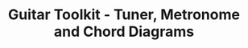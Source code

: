 ---
description: 用iphone做吉他的工具：调音器、节拍器和各调常用和弦查询。
layout: post
results:
- primaryGenreName: Music
  version: '1.0'
  trackViewUrl: https://itunes.apple.com/cn/app/guitar-toolkit-tuner-metronome/id723205500?mt=8&uo=4
  artworkUrl100: http://a366.phobos.apple.com/us/r30/Purple6/v4/46/a8/bc/46a8bc87-cc23-8581-7d56-9290c3e3eb61/mzl.fsbbxnut.png
  artworkUrl60: http://a87.phobos.apple.com/us/r30/Purple6/v4/9e/47/b6/9e47b6f5-c50e-6745-eaf8-080f2afff3bd/AppIcon57x57.png
  sellerName: Xiao Yixiang
  supportedDevices:
  - iPadFourthGen4G
  - iPhone4
  - iPadMini4G
  - iPad23G
  - iPhone4S
  - iPhone5
  - iPhone5c
  - iPadFourthGen
  - iPadThirdGen
  - iPhone-3GS
  - iPhone5s
  - iPodTouchourthGen
  - iPadMini
  - iPad2Wifi
  - iPadThirdGen4G
  - iPodTouchFifthGen
  genres:
  - 音乐
  - 工具
  trackName: Guitar Toolkit - Tuner, Metronome and Chord Diagrams
  description: 'EUM Guitar Toolkit is a collection of essential tools for
    aspiring guitar players. It consists of three tools you will use daily:


    1. An extremely accurate tuner

    2. A precision metronome, along with strumming patterns

    3. Interactive chord tabs with audio examples


    With EUM Guitar Toolkit, your favorite guitar tool is in your pocked,
    no matter where you are.



    **Extremely Accurate Tuner

    Guitar Toolkit features a chromatic tuner which helps you get your guitar
    in tune in mere seconds.

    Colored tuning bars quickly guide you to a great tuning.

    An extra meter makes you an expert who can go from great to perfect tuning.

    Audio samples of strings in tune allow you to tune by ear, great for developing
    your musical hearing.

    Most importantly, it is highly accurate (up to ±1/1000 of a semitone,
    i.e. ±0.1 cent precise).



    **Precision Metronome

    The metronome benefits from EUM''s RTP (Real-Time Playback) technology.
    It is extremely precise (±20μs).


    The metronome’s so-called „pendulum mode“ is just like your old traditional
    metronome.

    You can follow the beat easily, even in silent mode. With the help of
    the dial wheel, changing tempo is really simple.


    Changing time signatures is only two taps away. Set it to the time signature
    you need. Up to 8 built-in metronome tones guide your rhythm and the 13
    built-in strumming patterns will teach you how to play along easily.



    **Interactive Guitar Tabs


    The chord tabs contain 288 chords, more chords than you will probably
    ever need, including Major, Minor, 6, 7, Minor 7, Major 7, Major 9, sus
    4, etc.


    Not only can you see the tabs, you can also hear what they sound like.
    This is quite useful for beginners who learn chords but also for advanced
    users who are looking for inspiration. The chords can be sorted by both
    note and key signature.


    In key signature mode, you don''t need to switch notes to show the expected
    chords. All related chords will be displayed on one page.'
  price: 0
  trackId: 723205500
  releaseDate: '2013-11-19T09:40:30Z'
  screenshotUrls:
  - http://a3.mzstatic.com/us/r30/Purple/v4/17/8f/36/178f3679-4bb3-73bf-ab8c-8ee138aa70c9/screen320x320.jpeg
  - http://a1.mzstatic.com/us/r30/Purple4/v4/b1/06/eb/b106eba3-eb5a-20d3-1cc9-9af1131daebf/screen320x320.jpeg
  - http://a4.mzstatic.com/us/r30/Purple6/v4/80/5f/c9/805fc9b9-e0b9-9af6-c094-0b2614faef87/screen320x320.jpeg
  - http://a5.mzstatic.com/us/r30/Purple4/v4/30/82/81/3082817f-3047-c036-5e84-3ec27ce1f7f9/screen320x320.jpeg
  - http://a5.mzstatic.com/us/r30/Purple4/v4/fb/35/71/fb35715a-ff1c-0d96-c1c0-523a07c781a7/screen320x320.jpeg
  artistViewUrl: https://itunes.apple.com/cn/artist/xiao-yixiang/id435417444?uo=4
  primaryGenreId: 6011
  kind: software
  fileSizeBytes: '37592629'
  bundleId: com.xiaoyixiang.guitartoolkit
  sellerUrl: http://eumlab.com/
  trackContentRating: 4+
  artistName: Xiao Yixiang
  trackCensoredName: Guitar Toolkit - Tuner, Metronome and Chord Diagrams
  isGameCenterEnabled: false
  contentAdvisoryRating: 4+
  languageCodesISO2A:
  - EN
  features:
  - iosUniversal
  wrapperType: software
  artworkUrl512: http://a366.phobos.apple.com/us/r30/Purple6/v4/46/a8/bc/46a8bc87-cc23-8581-7d56-9290c3e3eb61/mzl.fsbbxnut.png
  formattedPrice: 免费
  artistId: 435417444
  genreIds:
  - '6011'
  - '6002'
  currency: CNY
  ipadScreenshotUrls:
  - http://a5.mzstatic.com/us/r30/Purple4/v4/a0/bc/61/a0bc61d4-dee2-c837-edc1-7730f279db4d/screen480x480.jpeg
  - http://a5.mzstatic.com/us/r30/Purple4/v4/b2/78/8f/b2788f7a-84db-d7ea-2c6d-60ab172a180a/screen480x480.jpeg
  - http://a5.mzstatic.com/us/r30/Purple/v4/23/20/69/23206981-9576-0004-3344-ad245a81c886/screen480x480.jpeg
  - http://a2.mzstatic.com/us/r30/Purple/v4/cc/fc/3f/ccfc3f52-e5f9-d2c6-7577-a4464b3f3965/screen480x480.jpeg
  - http://a2.mzstatic.com/us/r30/Purple/v4/56/6d/ba/566dba80-70dc-e20a-8d79-ab5e86c597d2/screen480x480.jpeg
category: 音乐
tags: tag1
resultCount: 1
title: Guitar Toolkit - Tuner, Metronome and Chord Diagrams

---